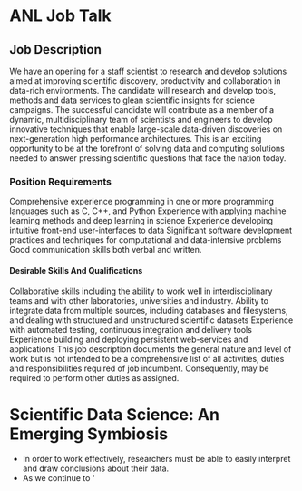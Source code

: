 # ANL Job Talk

## Job Description
We have an opening for a staff scientist to research and develop solutions aimed at improving scientific discovery, productivity and collaboration in data-rich environments. The candidate will research and develop tools, methods and data services to glean scientific insights for science campaigns. The successful candidate will contribute as a member of a dynamic, multidisciplinary team of scientists and engineers to develop innovative techniques that enable large-scale data-driven discoveries on next-generation high performance architectures. This is an exciting opportunity to be at the forefront of solving data and computing solutions needed to answer pressing scientific questions that face the nation today.

### Position Requirements
Comprehensive experience programming in one or more programming languages such as C, C++, and Python Experience with applying machine learning methods and deep learning in science Experience developing intuitive front-end user-interfaces to data Significant software development practices and techniques for computational and data-intensive problems  Good communication skills both verbal and written.

#### Desirable Skills And Qualifications
Collaborative skills including the ability to work well in interdisciplinary teams and with other laboratories, universities and industry.
Ability to integrate data from multiple sources, including databases and filesystems, and dealing with structured and unstructured scientific datasets Experience with automated testing, continuous integration and delivery tools Experience building and deploying persistent web-services and applications This job description documents the general nature and level of work but is not intended to be a comprehensive list of all activities, duties and responsibilities required of job incumbent. Consequently, may be required to perform other duties as assigned.

# Scientific Data Science: An Emerging Symbiosis
- In order to work effectively, researchers must be able to easily interpret and draw conclusions about their data.
- As we continue to '